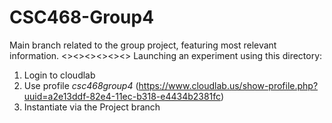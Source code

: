 # CSC468-Group4
Main branch related to the group project, featuring most relevant information.
<><><><><><>
Launching an experiment using this directory:
 1. Login to cloudlab
 2. Use profile *csc468group4* (https://www.cloudlab.us/show-profile.php?uuid=a2e13ddf-82e4-11ec-b318-e4434b2381fc)
 3. Instantiate via the Project branch
